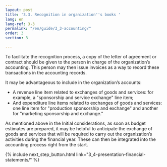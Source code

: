 ```yaml
---
layout: post
title: '3.3. Recognition in organization''s books '
lang: en
lang-ref: 3-3
permalink: "/en/guide/3_3-accounting/"
order: 3
section: 3

---
```

To facilitate the recognition process, a copy of the letter of agreement or contract should be given to the person in charge of the organization’s accounting. This person may then issue invoices as a way to record these transactions in the accounting records.

It may be advantageous to include in the organization’s accounts:

* A revenue line item related to exchanges of goods and services: for example, a "sponsorship and service exchange" line item;
* And expenditure line items related to exchanges of goods and services: one line item for "production sponsorship and exchange" and another for "marketing sponsorship and exchange."

As mentioned above in the Initial considerations, as soon as budget estimates are prepared, it may be helpful to anticipate the exchange of goods and services that will be required to carry out the organization’s activities during the financial year. These can then be integrated into the accounting process right from the start.

{% include next_step_button.html link="3_4-presentation-financial-statements/" %}
